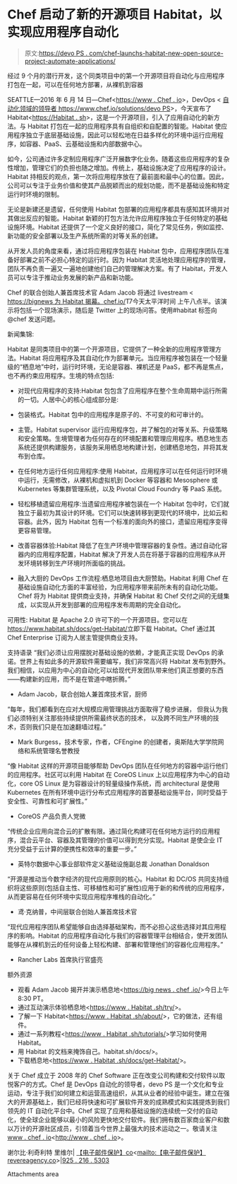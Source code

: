 # Chef 启动了新的开源项目 Habitat，以实现应用程序自动化

> 原文:[https://devo PS . com/chef-launchs-habitat-new-open-source-project-automate-applications/](https://devops.com/chef-launches-habitat-new-open-source-project-automate-applications/)

经过 9 个月的潜行开发，这个同类项目中的第一个开源项目将自动化与应用程序打包在一起，可以在任何地方部署，从裸机到容器

SEATTLE—2016 年 6 月 14 日—Chef<[https://www . Chef . io](https://www.chef.io/)>，DevOps < [自动化领域的领导者 https://www.chef.io/<wbr>solutions/devo PS](https://www.chef.io/solutions/devops)>，今天宣布了 Habitat<[https://Habitat . sh](https://habitat.sh/)>，这是一个开源项目，引入了应用自动化的新方法。与 Habitat 打包在一起的应用程序具有自组织和自配置的智能。Habitat 使应用程序独立于底层基础设施，因此可以轻松地在日益多样化的环境中运行应用程序，如容器、PaaS、云基础设施和内部数据中心。

如今，公司通过许多定制应用程序广泛开展数字化业务。随着这些应用程序的复杂性增加，管理它们的负担也随之增加。传统上，基础设施决定了应用程序的设计。Habitat 持相反的观点，第一次将应用程序放在了最前面和最中心的位置。因此，公司可以专注于业务价值和使其产品脱颖而出的规划功能，而不是基础设施和特定运行时环境的限制。

无论是新建还是遗留，任何使用 Habitat 包部署的应用程序都具有感知其环境并对其做出反应的智能。Habitat 新颖的打包方法允许应用程序独立于任何特定的基础设施环境。Habitat 还提供了一个定义良好的接口，简化了常见任务，例如监控、新功能的安全部署以及生产系统所需的对等关系的创建。

从开发人员的角度来看，通过将应用程序包装在 Habitat 包中，应用程序团队在准备好部署之前不必担心特定的运行时。因为 Habitat 灵活地处理应用程序的管理，团队不再负责一遍又一遍地创建他们自己的管理解决方案。有了 Habitat，开发人员可以专注于推动业务发展的新产品和新功能。

Chef 的联合创始人兼首席技术官 Adam Jacob 将通过 livestream < [https://bignews 为 Habitat 揭幕。<wbr>chef.io/](https://bignews.chef.io/)T7今天太平洋时间 上午八点半。该演示将包括一个现场演示，随后是 Twitter 上的现场问答。使用#habitat 标签向@chef 发送问题。

新闻集锦:

Habitat 是同类项目中的第一个开源项目，它提供了一种全新的应用程序管理方法。Habitat 将应用程序及其自动化作为部署单元。当应用程序被包装在一个轻量级的“栖息地”中时，运行时环境，无论是容器、裸机还是 PaaS，都不再是焦点，也不再约束应用程序。生境的特点包括:

*   对现代应用程序的支持:Habitat 包包含了应用程序在整个生命周期中运行所需的一切。人居中心的核心组成部分是:
*   包装格式。Habitat 包中的应用程序是原子的、不可变的和可审计的。

*   主管。Habitat supervisor 运行应用程序包，并了解包的对等关系、升级策略和安全策略。生境管理者为任何存在的环境配置和管理应用程序。栖息地生态系统还提供构建服务，该服务采用栖息地构建计划，创建栖息地包，并将其发布到仓库。

*   在任何地方运行任何应用程序:使用 Habitat，应用程序可以在任何运行时环境中运行，无需修改，从裸机和虚拟机到 Docker 等容器和 Mesosphere 或 Kubernetes 等集群管理系统，以及 Pivotal Cloud Foundry 等 PaaS 系统。

*   轻松移植遗留应用程序:当遗留应用程序被包装在一个 Habitat 包中时，它们就独立于最初为其设计的环境。它们可以快速转移到更现代的环境中，比如云和容器。此外，因为 Habitat 包有一个标准的面向外的接口，遗留应用程序变得更容易管理。
*   改善容器体验:Habitat 降低了在生产环境中管理容器的复杂性。通过自动化容器内的应用程序配置，Habitat 解决了开发人员在将基于容器的应用程序从开发环境转移到生产环境时所面临的挑战。
*   融入大厨的 DevOps 工作流程:栖息地项目由大厨赞助。Habitat 利用 Chef 在基础设施自动化方面的丰富经验，为应用程序带来前所未有的自动化功能。Chef 将为 Habitat 提供商业支持，并确保 Habitat 和 Chef 交付之间的无缝集成，以实现从开发到部署的应用程序发布周期的完全自动化。

可用性:
Habitat 是 Apache 2.0 许可下的一个开源项目。您可以在[https://www.habitat.sh/docs/<wbr>get-Habitat/](https://www.habitat.sh/docs/get-habitat/)立即下载 Habitat。Chef 通过其 Chef Enterprise 订阅为人居主管提供商业支持。

支持语录
“我们必须让应用摆脱对基础设施的依赖，才能真正实现 DevOps 的承诺。世界上有如此多的开源软件需要编写，我们非常高兴将 Habitat 发布到野外。我们相信，以应用为中心的自动化可以给现代开发团队带来他们真正想要的东西——构建新的应用，而不是在管道中瞎折腾。”

*   Adam Jacob，联合创始人兼首席技术官，厨师

“每年，我们都看到在应对大规模应用管理挑战方面取得了稳步进展，
但我认为我们必须特别关注那些持续提供所需最终状态的技术，
以及跨不同生产环境的技术，否则我们只是在加速翻墙过程。”

*   Mark Burgess，技术专家，作者，CFEngine 的创建者，奥斯陆大学学院网络和系统管理名誉教授

“像 Habitat 这样的开源项目能够帮助 DevOps 团队在任何地方的容器中运行他们的应用程序。社区可以利用 Habitat 在 CoreOS Linux 上以应用程序为中心的自动化，core OS Linux 是为容器设计的轻量级操作系统，而 architectural 是使用 Kubernetes 在所有环境中运行分布式应用程序的首要基础设施平台，同时受益于安全性、可靠性和可扩展性。”

*   CoreOS 产品负责人党微

“传统企业应用向混合云的扩散有限。通过简化构建可在任何地方运行的应用程序，混合云平台、容器及其管理的价值可以得到充分实现。Habitat 是使企业 IT 充分受益于云计算的便携性和效率的重要一步。”

*   英特尔数据中心事业部软件定义基础设施副总裁 Jonathan Donaldson

“开源是推动当今数字经济的现代应用原则的核心。Habitat 和 DC/OS 共同支持组织将这些原则(包括自主性、可移植性和可扩展性)应用于新的和传统的应用程序，从而更容易在任何环境中实现应用程序堆栈的自动化。”

*   鸢·克纳普，中间层联合创始人兼首席技术官

“现代应用程序团队希望能够自由选择基础架构，而不必担心这些选择对其应用程序的影响。Habitat 的应用程序自动化与我们的容器管理平台相结合，使开发团队能够在从裸机到云的任何设备上轻松构建、部署和管理他们的容器化应用程序。”

*   Rancher Labs 首席执行官盛亮

额外资源

*   观看 Adam Jacob 揭开并演示栖息地<[https://big news . chef .<wbr>io/](https://bignews.chef.io/)>今日上午8:30 PT。
*   通过互动演示体验栖息地<[https://www . Habitat .<wbr>sh/try/](https://www.habitat.sh/try/)>。
*   了解一下 Habitat<[https://www . Habitat .<wbr>sh/about/](https://www.habitat.sh/about/)>，它的做法，还有组件。
*   通过一系列教程<[https://www . Habitat .<wbr>sh/tutorials/](https://www.habitat.sh/tutorials/)>学习如何使用 Habitat。
*   用 Habitat 的文档来掩饰自己。<wbr>habitat.sh/docs/>。
*   下载栖息地<[https://www . Habitat .<wbr>sh/docs/get-Habitat/](https://www.habitat.sh/docs/get-habitat/)>。

关于 Chef
成立于 2008 年的 Chef Software 正在改变公司构建和交付软件以取悦客户的方式。Chef 是 DevOps 自动化的领导者，devo PS 是一个文化和专业运动，专注于我们如何建立和运营高速组织，从其从业者的经验中诞生。建立在强大的开源基础上，我们已经将快速和可扩展软件开发的成熟模式和实践提炼到我们领先的 IT 自动化平台中。Chef 实现了应用和基础设施的连续统一交付的自动化，使全球企业能够以最小的风险更快地交付软件。我们拥有数百家商业客户和数以万计的开源社区成员，引领着当今世界上最强大的技术运动之一。敬请关注[www . chef . io](http://www.chef.io/)<[http://www . chef . io](http://www.chef.io/)<wbr>>。

谢尔比·利奇利特
里维尔| [【电子邮件保护】<wbr>co](/cdn-cgi/l/email-protection#d98ab1bcb5bba0f795b0bab1b5b0adbcab99abbcafbcabbcb8bebcb7baa0f7bab6)<[mailto:【电子邮件保护】<wbr>revereagency.co](/cdn-cgi/l/email-protection#cc9fa4a9a0aeb5e280a5afa4a0a5b8a9be8cbea9baa9bea9adaba9a2afb5e2afa3)>|[925 . 216 . 5303](tel:925.216.5303)

Attachments area